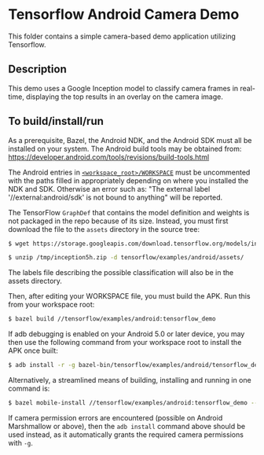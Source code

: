 # Tensorflow Android Camera Demo

This folder contains a simple camera-based demo application utilizing Tensorflow.

## Description

This demo uses a Google Inception model to classify camera frames in real-time,
displaying the top results in an overlay on the camera image.

## To build/install/run

As a prerequisite, Bazel, the Android NDK, and the Android SDK must all be
installed on your system. The Android build tools may be obtained from:
https://developer.android.com/tools/revisions/build-tools.html

The Android entries in [`<workspace_root>/WORKSPACE`](../../WORKSPACE) must be
uncommented with the paths filled in appropriately depending on where you
installed the NDK and SDK. Otherwise an error such as:
"The external label '//external:android/sdk' is not bound to anything" will
be reported.

The TensorFlow `GraphDef` that contains the model definition and weights
is not packaged in the repo because of its size. Instead, you must
first download the file to the `assets` directory in the source tree:

```bash
$ wget https://storage.googleapis.com/download.tensorflow.org/models/inception5h.zip -O /tmp/inception5h.zip

$ unzip /tmp/inception5h.zip -d tensorflow/examples/android/assets/
```

The labels file describing the possible classification will also be in the
assets directory.

Then, after editing your WORKSPACE file, you must build the APK. Run this from
your workspace root:

```bash
$ bazel build //tensorflow/examples/android:tensorflow_demo
```

If adb debugging is enabled on your Android 5.0 or later device, you may then
use the following command from your workspace root to install the APK once
built:

```bash
$ adb install -r -g bazel-bin/tensorflow/examples/android/tensorflow_demo_incremental.apk
```

Alternatively, a streamlined means of building, installing and running in one
command is:

```bash
$ bazel mobile-install //tensorflow/examples/android:tensorflow_demo --start_app
```

If camera permission errors are encountered (possible on Android Marshmallow or
above), then the `adb install` command above should be used instead, as it
automatically grants the required camera permissions with `-g`.
